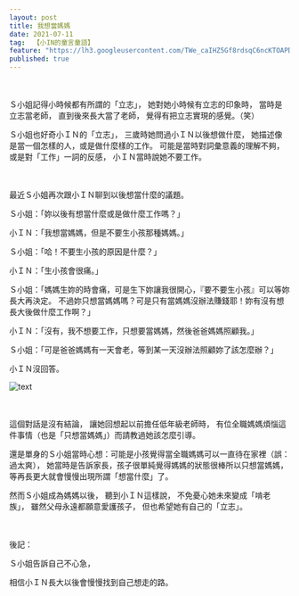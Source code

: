 ```yaml
---
layout: post
title: 我想當媽媽
date: 2021-07-11
tag:  【小IN的童言童語】
feature: "https://lh3.googleusercontent.com/TWe_caIHZ5Gf8rdsqC6ncKTOAPDfyIfZAzWUeiW_6RH_C2KJPH_plwPWy_8_UcbqEjU4p0mJPnJAHVW0MyY7bkWv8s0Y0F4sIG5r4RRb7ToFJ5itJiwfbZpjCtETafj0FCvY9ccB0P8=w2400"
published: true
---
```


<br><br>
Ｓ小姐記得小時候都有所謂的「立志」，
她對她小時候有立志的印象時，
當時是立志當老師，
直到後來長大當了老師，
覺得有把立志實現的感覺。（笑）

Ｓ小姐也好奇小ＩＮ的「立志」，
三歲時她問過小ＩＮ以後想做什麼，
她描述像是當一個怎樣的人，或是做什麼樣的工作。
可能是當時對詞彙意義的理解不夠，
或是對「工作」一詞的反感，
小ＩＮ當時說她不要工作。

<br><br>
最近Ｓ小姐再次跟小ＩＮ聊到以後想當什麼的議題。

Ｓ小姐：「妳以後有想當什麼或是做什麼工作嗎？」

小ＩＮ：「我想當媽媽，但是不要生小孩那種媽媽。」

Ｓ小姐：「哈！不要生小孩的原因是什麼？」

小ＩＮ：「生小孩會很痛。」

Ｓ小姐：「媽媽生妳的時會痛，可是生下妳讓我很開心，『要不要生小孩』可以等妳長大再決定。
不過妳只想當媽媽嗎？可是只有當媽媽沒辦法賺錢耶！妳有沒有想長大後做什麼工作啊？」

小ＩＮ：「沒有，我不想要工作，只想要當媽媽，然後爸爸媽媽照顧我。」

Ｓ小姐：「可是爸爸媽媽有一天會老，等到某一天沒辦法照顧妳了該怎麼辦？」

小ＩＮ沒回答。

![text](https://lh3.googleusercontent.com/TWe_caIHZ5Gf8rdsqC6ncKTOAPDfyIfZAzWUeiW_6RH_C2KJPH_plwPWy_8_UcbqEjU4p0mJPnJAHVW0MyY7bkWv8s0Y0F4sIG5r4RRb7ToFJ5itJiwfbZpjCtETafj0FCvY9ccB0P8=w2400)

<br><br>
這個對話是沒有結論，
讓她回想起以前擔任低年級老師時，
有位全職媽媽煩惱這件事情（也是「只想當媽媽」）而請教過她該怎麼引導。

還是單身的Ｓ小姐當時心想：可能是小孩覺得當全職媽媽可以一直待在家裡（誤：過太爽），
她當時是告訴家長，孩子很單純覺得媽媽的狀態很棒所以只想當媽媽，等再長更大就會慢慢出現所謂「想當什麼」了。

然而Ｓ小姐成為媽媽以後，
聽到小ＩＮ這樣說，
不免憂心她未來變成「啃老族」，
雖然父母永遠都願意愛護孩子，
但也希望她有自己的「立志」。


<br><br>
後記：

Ｓ小姐告訴自己不心急，

相信小ＩＮ長大以後會慢慢找到自己想走的路。
